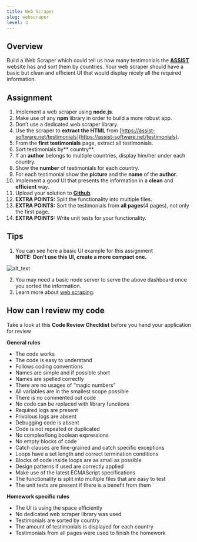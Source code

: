 ```yaml
---
title: Web Scraper
slug: webscraper
level: 3
---
```


## Overview

Build a Web Scraper which could tell us how many testimonials the **[ASSIST](https://assist-software.net)** website has and sort them by countries. Your web scraper should have a basic but clean and efficient UI that would display nicely all the required information.

## Assignment

1. Implement a web scraper using **node.js**.
2. Make use of any **npm** library in order to build a more robust app.
3. Don’t use a dedicated web scraper library.
4. Use the scraper to **extract the HTML** from [https://assist-software.net/testimonials](https://assist-software.net/testimonials).
5. From the **first testimonials** page, extract all testimonials.
6. Sort testimonials by** country**.
7. If an **author** belongs to multiple countries, display him/her under each country.
8. Show the **number** of testimonials for each country.
9. For each testimonial show the **picture** and the **name** of the **author**.
10. Implement a good UI that presents the information in a **clean** and **efficient** way.
11. Upload your solution to **[Github](https://github.com/)**.
12. **EXTRA POINTS:** Split the functionality into multiple files.
13. **EXTRA POINTS:** Sort the testimonials from **all pages**(4 pages), not only the first page.
14. **EXTRA POINTS:** Write unit tests for your functionality.

## Tips

1. You can see here a basic UI example for this assignment \
   **NOTE:** **Don’t use this UI, create a more compact one.**

![alt_text](images/image1.png 'image_tooltip')

2. You may need a basic node server to serve the above dashboard once you sorted the information.
3. Learn more about [web scraping](https://en.wikipedia.org/wiki/Web_scraping).

## How can I review my code

Take a look at this **Code Review Checklist** before you hand your application for review

**General rules**

- The code works
- The code is easy to understand
- Follows coding conventions
- Names are simple and if possible short
- Names are spelled correctly
- There are no usages of “magic numbers”
- All variables are in the smallest scope possible
- There is no commented out code
- No code can be replaced with library functions
- Required logs are present
- Frivolous logs are absent
- Debugging code is absent
- Code is not repeated or duplicated
- No complex/long boolean expressions
- No empty blocks of code
- Catch clauses are fine-grained and catch specific exceptions
- Loops have a set length and correct termination conditions
- Blocks of code inside loops are as small as possible
- Design patterns if used are correctly applied
- Make use of the latest ECMAScript specifications
- The functionality is split into multiple files that are easy to test
- The unit tests are present if there is a benefit from them

**Homework specific rules**

- The UI is using the space efficiently
- No dedicated web scraper library was used
- Testimonials are sorted by country
- The amount of testimonials is displayed for each country
- Testimonials from all pages were used to finish the homework
